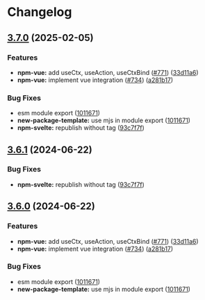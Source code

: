 # Changelog

## [3.7.0](https://github.com/osovv/reatom/compare/npm-vue-v3.6.1...npm-vue-v3.7.0) (2025-02-05)


### Features

* **npm-vue:** add useCtx, useAction, useCtxBind ([#771](https://github.com/osovv/reatom/issues/771)) ([33d11a6](https://github.com/osovv/reatom/commit/33d11a635d12c47513ee5a6519bc078089e2ce30))
* **npm-vue:** implement vue integration ([#734](https://github.com/osovv/reatom/issues/734)) ([a281b17](https://github.com/osovv/reatom/commit/a281b17baef6d89d3165b95c8d636d3e0f855c4b))


### Bug Fixes

* esm module export ([1011671](https://github.com/osovv/reatom/commit/10116719dd92d8102352a39e4ed772b8173d8668))
* **new-package-template:** use mjs in module export ([1011671](https://github.com/osovv/reatom/commit/10116719dd92d8102352a39e4ed772b8173d8668))
* **npm-svelte:** republish without tag ([93c7f7f](https://github.com/osovv/reatom/commit/93c7f7f5ec58247b1b3aec854cd83b0a0ecd6a6c))

## [3.6.1](https://github.com/artalar/reatom/compare/npm-vue-v3.6.0...npm-vue-v3.6.1) (2024-06-22)


### Bug Fixes

* **npm-svelte:** republish without tag ([93c7f7f](https://github.com/artalar/reatom/commit/93c7f7f5ec58247b1b3aec854cd83b0a0ecd6a6c))

## [3.6.0](https://github.com/artalar/reatom/compare/npm-vue-v3.5.0...npm-vue-v3.6.0) (2024-06-22)


### Features

* **npm-vue:** add useCtx, useAction, useCtxBind ([#771](https://github.com/artalar/reatom/issues/771)) ([33d11a6](https://github.com/artalar/reatom/commit/33d11a635d12c47513ee5a6519bc078089e2ce30))
* **npm-vue:** implement vue integration ([#734](https://github.com/artalar/reatom/issues/734)) ([a281b17](https://github.com/artalar/reatom/commit/a281b17baef6d89d3165b95c8d636d3e0f855c4b))


### Bug Fixes

* esm module export ([1011671](https://github.com/artalar/reatom/commit/10116719dd92d8102352a39e4ed772b8173d8668))
* **new-package-template:** use mjs in module export ([1011671](https://github.com/artalar/reatom/commit/10116719dd92d8102352a39e4ed772b8173d8668))
